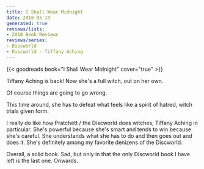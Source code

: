 ```yaml
---
title: I Shall Wear Midnight
date: 2018-05-19
generated: true
reviews/lists:
- 2018 Book Reviews
reviews/series:
- Discworld
- Discworld - Tiffany Aching
---
```

{{< goodreads book="I Shall Wear Midnight" cover="true" >}}

Tiffany Aching is back! Now she's a full witch, out on her own.  

Of course things are going to go wrong.  

<!--more-->

This time around, she has to defeat what feels like a spirit of hatred, witch trials given form.  

I really do like how Pratchett / the Discworld does witches, Tiffany Aching in particular. She's powerful because she's smart and tends to win because she's careful. She understands what she has to do and then goes out and does it. She's definitely among my favorite denizens of the Discworld.  

Overall, a solid book. Sad, but only in that the only Discworld book I have left is the last one. Onwards.



